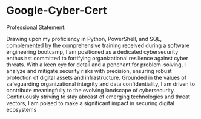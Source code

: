 # Google-Cyber-Cert
Professional Statement:

Drawing upon my proficiency in Python, PowerShell, and SQL, complemented by the comprehensive training received during a software engineering bootcamp, I am positioned as a dedicated cybersecurity enthusiast committed to fortifying organizational resilience against cyber threats. With a keen eye for detail and a penchant for problem-solving, I analyze and mitigate security risks with precision, ensuring robust protection of digital assets and infrastructure. Grounded in the values of safeguarding organizational integrity and data confidentiality, I am driven to contribute meaningfully to the evolving landscape of cybersecurity. Continuously striving to stay abreast of emerging technologies and threat vectors, I am poised to make a significant impact in securing digital ecosystems
